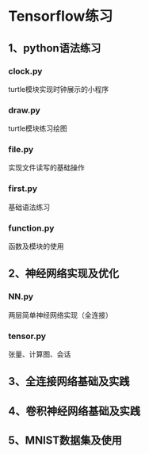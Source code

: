 # Tensorflow练习

## 1、python语法练习

### clock.py
turtle模块实现时钟展示的小程序
### draw.py
turtle模块练习绘图
### file.py
实现文件读写的基础操作
### first.py
基础语法练习
### function.py
函数及模块的使用


## 2、神经网络实现及优化

### NN.py
两层简单神经网络实现（全连接）
### tensor.py
张量、计算图、会话


## 3、全连接网络基础及实践


## 4、卷积神经网络基础及实践


## 5、MNIST数据集及使用









